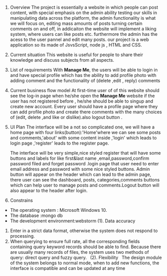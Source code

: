 1. Overview
   The project is essentially a website in which people can post content, with special emphasis on the admin ability testing our skills in manipulating data across the platform, the admin functionality is what we will focus on, editing mass amounts of posts turning certain comments on and off, in addicaiton the website will implement a liking system, where users can like posts etc. furthermore the admin has the acess to the user pannel and edit many posts.
   our project is a web application so its made of JsvsScript, node js , HTML and CSS.

2. Current situation
   This website is useful for people to share their knowledge and discuss subjects from all aspects.

3. List of requirements
   With **Manage Me**, the users will be able to login in and have special profile which has the ability to add profile photo with adding comment and the functionality of (delete ,edit , reply) comments

4. Current business flow model
   At first-time user of of this website should see the log-in page when he/she open the **Manage Me** website if the user has not registered before , he/she should be able to singup and create new account. Every user should have a profile page where they can add profile photo and create there comments with the many choices of (edit, delete ,and like or dislike).also logout button .

5. UI Plan
   The interface will be a not so complicated one, we will have a home page with four links(button):'Home'where we can see some posts and comments,'about' with some content inside ,'login' which leads to login page ,'register' leads to the register page.

   The interface will be very simple,nice styled register that will have some buttons and labels for like first&last name ,email,password,confirm password filed and forget password .login page that user need to enter email address and password with some nice styled buttons.
   Admin button will appear on the header which can lead to the admin page, there user can see the dashboard, posts, categories,comments buttons which can help user to manage posts and comments.Logout button will also appear to the header after login.

6. Constrains
 * The operating system : Microsoft Windows 10.
 * The database :mongo db
 * The development environment:webstorm
 (1). Data accuracy 
 1. Enter in a strict data format, otherwise the system does not respond to processing.
 2. When querying to ensure full rate, all the corresponding fields containing query keyword records should be able to find. Because there are usually many records of files, the system uses two methods of query: direct query and fuzzy query. 
 (2). Flexibility 
 The design module of the system belongs to normal mode, when to add new functions, the interface is compatible and can be updated at any time